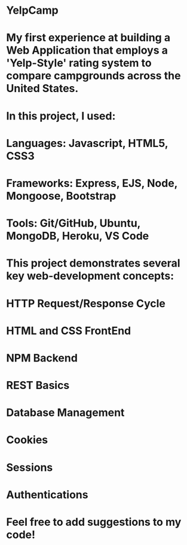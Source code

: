 # YelpCamp

# My first experience at building a Web Application that employs a 'Yelp-Style' rating system to compare campgrounds across the United States.

# In this project, I used:
# Languages: Javascript, HTML5, CSS3
# Frameworks: Express, EJS, Node, Mongoose, Bootstrap
# Tools: Git/GitHub, Ubuntu, MongoDB, Heroku, VS Code

# This project demonstrates several key web-development concepts:
# HTTP Request/Response Cycle
# HTML and CSS FrontEnd
# NPM Backend
# REST Basics
# Database Management
# Cookies
# Sessions
# Authentications

# Feel free to add suggestions to my code!
